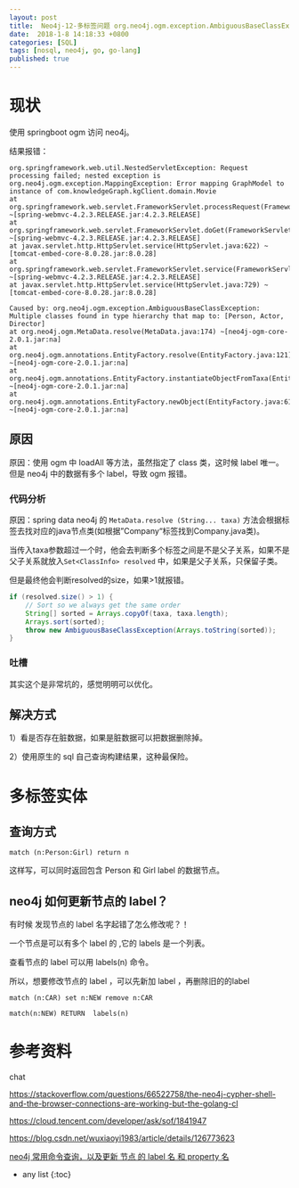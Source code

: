```yaml
---
layout: post
title:  Neo4j-12-多标签问题 org.neo4j.ogm.exception.AmbiguousBaseClassException Multiple classes found in type hierarchy that map to 
date:  2018-1-8 14:18:33 +0800
categories: [SQL]
tags: [nosql, neo4j, go, go-lang]
published: true
---
```


# 现状

使用 springboot ogm 访问 neo4j。

结果报错：

```
org.springframework.web.util.NestedServletException: Request processing failed; nested exception is org.neo4j.ogm.exception.MappingException: Error mapping GraphModel to instance of com.knowledgeGraph.kgClient.domain.Movie
at org.springframework.web.servlet.FrameworkServlet.processRequest(FrameworkServlet.java:982) ~[spring-webmvc-4.2.3.RELEASE.jar:4.2.3.RELEASE]
at org.springframework.web.servlet.FrameworkServlet.doGet(FrameworkServlet.java:861) ~[spring-webmvc-4.2.3.RELEASE.jar:4.2.3.RELEASE]
at javax.servlet.http.HttpServlet.service(HttpServlet.java:622) ~[tomcat-embed-core-8.0.28.jar:8.0.28]
at org.springframework.web.servlet.FrameworkServlet.service(FrameworkServlet.java:846) ~[spring-webmvc-4.2.3.RELEASE.jar:4.2.3.RELEASE]
at javax.servlet.http.HttpServlet.service(HttpServlet.java:729) ~[tomcat-embed-core-8.0.28.jar:8.0.28]

Caused by: org.neo4j.ogm.exception.AmbiguousBaseClassException: Multiple classes found in type hierarchy that map to: [Person, Actor, Director]
at org.neo4j.ogm.MetaData.resolve(MetaData.java:174) ~[neo4j-ogm-core-2.0.1.jar:na]
at org.neo4j.ogm.annotations.EntityFactory.resolve(EntityFactory.java:121) ~[neo4j-ogm-core-2.0.1.jar:na]
at org.neo4j.ogm.annotations.EntityFactory.instantiateObjectFromTaxa(EntityFactory.java:105) ~[neo4j-ogm-core-2.0.1.jar:na]
at org.neo4j.ogm.annotations.EntityFactory.newObject(EntityFactory.java:61) ~[neo4j-ogm-core-2.0.1.jar:na]
```

## 原因

原因：使用 ogm 中 loadAll 等方法，虽然指定了 class 类，这时候 label 唯一。但是 neo4j 中的数据有多个 label，导致 ogm 报错。

### 代码分析

原因：spring data neo4j 的 `MetaData.resolve (String... taxa)` 方法会根据标签去找对应的java节点类(如根据”Company“标签找到Company.java类)。

当传入taxa参数超过一个时，他会去判断多个标签之间是不是父子关系，如果不是父子关系就放入`Set<ClassInfo> resolved` 中，如果是父子关系，只保留子类。

但是最终他会判断resolved的size，如果>1就报错。

```java
if (resolved.size() > 1) {
    // Sort so we always get the same order
    String[] sorted = Arrays.copyOf(taxa, taxa.length);
    Arrays.sort(sorted);
    throw new AmbiguousBaseClassException(Arrays.toString(sorted));
}
```

### 吐槽

其实这个是非常坑的，感觉明明可以优化。

## 解决方式

1）看是否存在脏数据，如果是脏数据可以把数据删除掉。

2）使用原生的 sql 自己查询构建结果，这种最保险。

# 多标签实体

## 查询方式

```
match (n:Person:Girl) return n 
```

这样写，可以同时返回包含 Person 和 Girl label 的数据节点。


## neo4j 如何更新节点的 label？

有时候 发现节点的 label 名字起错了怎么修改呢？！

一个节点是可以有多个 label 的 ,它的 labels 是一个列表。

查看节点的 label 可以用  labels(n) 命令。

所以，想要修改节点的 label ，可以先新加 label ，再删除旧的的label

```
match (n:CAR) set n:NEW remove n:CAR 
 
match(n:NEW) RETURN  labels(n)
```

# 参考资料

chat

https://stackoverflow.com/questions/66522758/the-neo4j-cypher-shell-and-the-browser-connections-are-working-but-the-golang-cl

https://cloud.tencent.com/developer/ask/sof/1841947

https://blog.csdn.net/wuxiaoyi1983/article/details/126773623

[neo4j 常用命令查询，以及更新 节点 的 label 名 和 property 名](https://blog.csdn.net/weixin_30872499/article/details/95245608)

* any list
{:toc}

